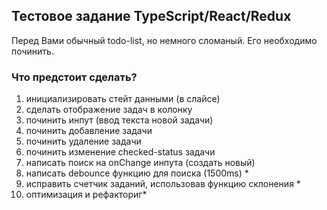 ## Тестовое задание TypeScript/React/Redux

Перед Вами обычный todo-list, но немного сломаный. Его необходимо починить.

### Что предстоит сделать?

1. инициализировать стейт данными <todosTemplate>(в слайсе)
2. сделать отображение задач в колонку
3. починить инпут (ввод текста новой задачи)
4. починить добавление задачи
5. починить удаление задачи
6. починить изменение checked-status задачи
7. написать поиск на onChange инпута (создать новый)
8. написать debounce функцию для поиска (1500ms) *
9. исправить счетчик заданий, использовав функцию склонения *
10. оптимизация и рефакториг*
